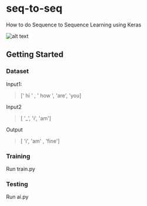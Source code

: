# seq-to-seq
How to do Sequence to Sequence Learning using Keras

![alt text](https://cdn-images-1.medium.com/max/1585/1*sO-SP58T4brE9EHazHSeGA.png)

## Getting Started
### Dataset

Input1: 
> [' hi ' , ' how ', 'are', 'you]

Input2
> [ '_',  'i', 'am']

Output
> [ 'i', 'am' , 'fine']

### Training
Run train.py
### Testing
Run ai.py



